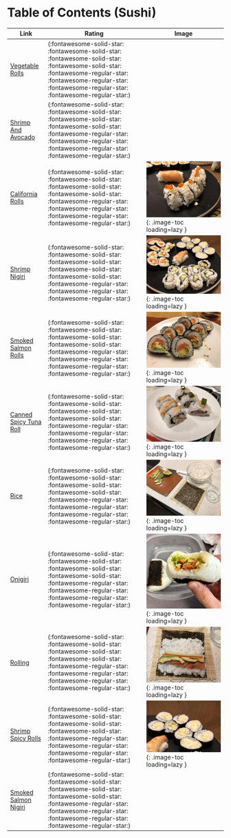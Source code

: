 # Table of Contents (Sushi)

| Link | Rating | Image |
| -- | -- | -- |
| [Vegetable Rolls](../vegetable_rolls) | (:fontawesome-solid-star: :fontawesome-solid-star: :fontawesome-solid-star: :fontawesome-solid-star: :fontawesome-regular-star: :fontawesome-regular-star: :fontawesome-regular-star: :fontawesome-regular-star:) | <!-- TODO: Capture image --> |
| [Shrimp And Avocado](../shrimp_and_avocado) | (:fontawesome-solid-star: :fontawesome-solid-star: :fontawesome-solid-star: :fontawesome-solid-star: :fontawesome-regular-star: :fontawesome-regular-star: :fontawesome-regular-star: :fontawesome-regular-star:) | <!-- TODO: Capture image --> |
| [California Rolls](../california_rolls) | (:fontawesome-solid-star: :fontawesome-solid-star: :fontawesome-solid-star: :fontawesome-solid-star: :fontawesome-regular-star: :fontawesome-regular-star: :fontawesome-regular-star: :fontawesome-regular-star:) | ![california_rolls.jpeg](./california_rolls.jpeg){: .image-toc loading=lazy } |
| [Shrimp Nigiri](../shrimp_nigiri) | (:fontawesome-solid-star: :fontawesome-solid-star: :fontawesome-solid-star: :fontawesome-solid-star: :fontawesome-solid-star: :fontawesome-regular-star: :fontawesome-regular-star: :fontawesome-regular-star:) | ![shrimp_nigiri.jpeg](./shrimp_nigiri.jpeg){: .image-toc loading=lazy } |
| [Smoked Salmon Rolls](../smoked_salmon_rolls) | (:fontawesome-solid-star: :fontawesome-solid-star: :fontawesome-solid-star: :fontawesome-solid-star: :fontawesome-regular-star: :fontawesome-regular-star: :fontawesome-regular-star: :fontawesome-regular-star:) | ![smoked_salmon_rolls.jpg](./smoked_salmon_rolls.jpg){: .image-toc loading=lazy } |
| [Canned Spicy Tuna Roll](../canned_spicy_tuna_roll) | (:fontawesome-solid-star: :fontawesome-solid-star: :fontawesome-solid-star: :fontawesome-solid-star: :fontawesome-regular-star: :fontawesome-regular-star: :fontawesome-regular-star: :fontawesome-regular-star:) | ![canned_spicy_tuna_roll.jpg](./canned_spicy_tuna_roll.jpg){: .image-toc loading=lazy } |
| [Rice](../_rice) | (:fontawesome-solid-star: :fontawesome-solid-star: :fontawesome-solid-star: :fontawesome-solid-star: :fontawesome-regular-star: :fontawesome-regular-star: :fontawesome-regular-star: :fontawesome-regular-star:) | ![_rice.jpg](./_rice.jpg){: .image-toc loading=lazy } |
| [Onigiri](../onigiri) | (:fontawesome-solid-star: :fontawesome-solid-star: :fontawesome-solid-star: :fontawesome-solid-star: :fontawesome-regular-star: :fontawesome-regular-star: :fontawesome-regular-star: :fontawesome-regular-star:) | ![onigiri.jpg](./onigiri.jpg){: .image-toc loading=lazy } |
| [Rolling](../_rolling) | (:fontawesome-solid-star: :fontawesome-solid-star: :fontawesome-solid-star: :fontawesome-solid-star: :fontawesome-regular-star: :fontawesome-regular-star: :fontawesome-regular-star: :fontawesome-regular-star:) | ![_rolling.jpg](./_rolling.jpg){: .image-toc loading=lazy } |
| [Shrimp Spicy Rolls](../shrimp_spicy_rolls) | (:fontawesome-solid-star: :fontawesome-solid-star: :fontawesome-solid-star: :fontawesome-solid-star: :fontawesome-regular-star: :fontawesome-regular-star: :fontawesome-regular-star: :fontawesome-regular-star:) | ![shrimp_spicy_rolls.jpeg](./shrimp_spicy_rolls.jpeg){: .image-toc loading=lazy } |
| [Smoked Salmon Nigiri](../smoked_salmon_nigiri) | (:fontawesome-solid-star: :fontawesome-solid-star: :fontawesome-solid-star: :fontawesome-solid-star: :fontawesome-regular-star: :fontawesome-regular-star: :fontawesome-regular-star: :fontawesome-regular-star:) | <!-- TODO: Capture image --> |